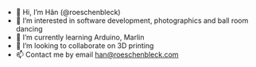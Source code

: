 - 👋 Hi, I’m Hân (@roeschenbleck)
- 👀 I’m interested in software development, photographics and ball room dancing
- 🌱 I’m currently learning Arduino, Marlin
- 💞️ I’m looking to collaborate on 3D printing
- 📫 Contact me by email han@roeschenbleck.com

